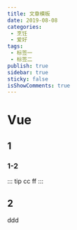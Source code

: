 ```yaml
---
title: 文章模板
date: 2019-08-08
categories:
 - 烹饪
 - 爱好
tags:
 - 标签一
 - 标签二
publish: true
sidebar: true 
sticky: false
isShowComments: true
---
```

# Vue
## 1
### 1-2
::: tip cc
ff
:::
## 2
ddd<br>
<Test/>
